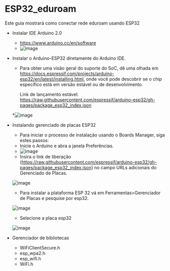 # ESP32_eduroam
Este guia mostrará como conectar rede eduroam usando ESP32

* Instalar IDE Arduino 2.0
  * https://www.arduino.cc/en/software
  * ![image](https://user-images.githubusercontent.com/89941162/194555221-16933f51-ba2c-40ac-8774-4cd8fbb66659.png)



* Instalar o Arduino-ESP32 diretamente do Arduino IDE.
  * Para obter uma visão geral do suporte do SoC, dê uma olhada em https://docs.espressif.com/projects/arduino-esp32/en/latest/installing.html, onde você pode descobrir     se o chip específico está em versão estável ou de       desenvolvimento.

    Link de lançamento estável:
   https://raw.githubusercontent.com/espressif/arduino-esp32/gh-pages/package_esp32_index.json
    
  *![image](https://user-images.githubusercontent.com/89941162/194555819-d0ebd85e-0921-4787-8e46-b3165bcba5be.png)
  
  
* Instalando gerenciado de placas ESP32
   * Para iniciar o processo de instalação usando o Boards Manager, siga estes passos:
   * Inicie o Arduino e abra a janela Preferências.
   * ![image](https://user-images.githubusercontent.com/89941162/194556948-959ea464-03e0-4b77-8814-ef96708160ba.png)
   * Insira o link de liberação (https://raw.githubusercontent.com/espressif/arduino-esp32/gh-pages/package_esp32_index.json)  no campo URLs adicionais 
     do Gerenciado de Placas.

   ![image](https://user-images.githubusercontent.com/89941162/194557415-c4c7dbbe-ee8f-4dde-8075-d3ebf9581ae2.png)
   
   * Para instalar a plataforma ESP 32 vá em Ferramentas>Gerenciador de Placas e pesquise por esp32.

    ![image](https://user-images.githubusercontent.com/89941162/194558945-8049adb4-5415-46f4-b458-cdf3ae6bffff.png)
    
    * Selecione a placa esp32

    ![image](https://user-images.githubusercontent.com/89941162/194578608-895b0952-c5ad-4bcd-a93e-a5bbea6311b6.png)




     


* Gerenciador de bibliotecas 
  * WiFiClientSecure.h
  * esp_wpa2.h
  * esp_wifi.h
  * WiFi.h
